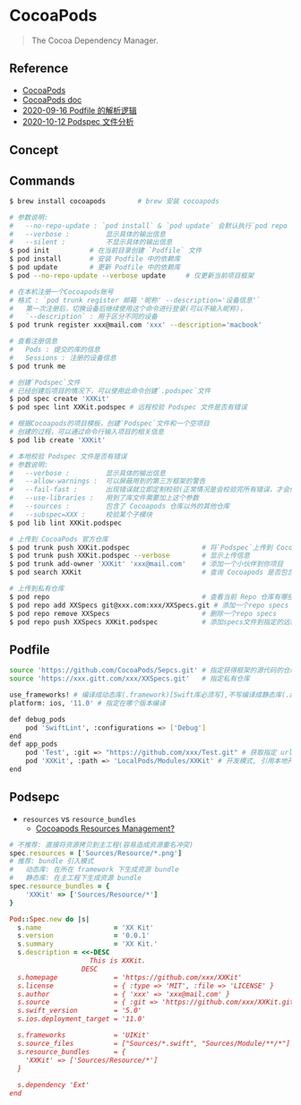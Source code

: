 # CocoaPods
> The Cocoa Dependency Manager.

## Reference

- [CocoaPods](https://github.com/CocoaPods/CocoaPods)
- [CocoaPods doc](https://rubydoc.info/gems/cocoapods)
- [2020-09-16 Podfile 的解析逻辑](https://www.desgard.com/2020/09/16/cocoapods-story-4.html)
- [2020-10-12 Podspec 文件分析](https://www.desgard.com/2020/10/12/cocoapods-story-5.html)

## Concept

## Commands

```bash
$ brew install cocoapods        # brew 安装 cocoapods

# 参数说明:
#   --no-repo-update : `pod install` & `pod update` 会默认执行`pod repo update`会更新本地pod索引,加上这个参数就仅跟新当前项目需要的框架。
#   --verbose :         显示具体的输出信息
#   --silent :          不显示具体的输出信息
$ pod init          # 在当前目录创建 `Podfile` 文件
$ pod install       # 安装 Podfile 中的依赖库
$ pod update        # 更新 Podfile 中的依赖库
$ pod --no-repo-update --verbose update     # 仅更新当前项目框架

# 在本机注册一个Cocoapods账号
# 格式 : `pod trunk register 邮箱 '昵称' --description='设备信息'`
#   第一次注册后，切换设备后继续使用这个命令进行登录(可以不输入昵称)，
#   `--description` : 用于区分不同的设备
$ pod trunk register xxx@mail.com 'xxx' --description='macbook'

# 查看注册信息
#   Pods : 提交的库的信息
#   Sessions : 注册的设备信息
$ pod trunk me 

# 创建`Podspec`文件
# 已经创建后项目的情况下，可以使用此命令创建`.podspec`文件
$ pod spec create 'XXKit'
$ pod spec lint XXKit.podspec # 远程校验 Podspec 文件是否有错误

# 根据Cocoapods的项目模板，创建`Podspec`文件和一个空项目
# 创建的过程，可以通过命令行输入项目的相关信息
$ pod lib create 'XXKit'

# 本地校验 Podspec 文件是否有错误
# 参数说明:
#   --verbose :         显示具体的输出信息
#   --allow-warnings :  可以屏蔽用到的第三方框架的警告
#   --fail-fast :       出现错误就立即定制校验(正常情况是会校验完所有错误，才会停止)
#   --use-libraries :   用到了库文件需要加上这个参数
#   --sources :         包含了 Cocoapods 仓库以外的其他仓库
#   --subspec=XXX :     校验某个子模块
$ pod lib lint XXKit.podspec

# 上传到 CocoaPods 官方仓库
$ pod trunk push XXKit.podspec                  # 将`Podspec`上传到 CocoaPods  官方的仓库中
$ pod trunk push XXKit.podspec --verbose        # 显示上传信息
$ pod trunk add-owner 'XXKit' 'xxx@mail.com'    # 添加一个小伙伴到你项目
$ pod search XXKit                              # 查询 Cocoapods 是否包含这个库

# 上传到私有仓库
$ pod repo                                      # 查看当前 Repo 仓库有哪些
$ pod repo add XXSpecs git@xxx.com:xxx/XXSpecs.git # 添加一个repo specs
$ pod repo remove XXSpecs                       # 删除一个repo specs
$ pod repo push XXSpecs XXKit.podspec           # 添加specs文件到指定的远程repo
```

## Podfile

``` bash Podfile 
source 'https://github.com/CocoaPods/Sepcs.git' # 指定获得框架的源代码的仓库
source 'https://xxx.gitt.com/xxx/XXSpecs.git'   # 指定私有仓库

use_frameworks! # 编译成动态库(.framework)[Swift库必须写],不写编译成静态库(.a)
platform: ios, '11.0' # 指定在哪个版本编译

def debug_pods
    pod 'SwiftLint', :configurations => ['Debug']
end
def app_pods
    pod 'Test', :git => "https://github.com/xxx/Test.git" # 获取指定 url 版本库
    pod 'XXKit', :path => 'LocalPods/Modules/XXKit' # 开发模式, 引用本地开发库
end
```

## Podsepc

- `resources` vs `resource_bundles`
    * [Cocoapods Resources Management?](https://yoxisem544.github.io/cocoapods-resources/)

```ruby
# 不推荐: 直接将资源拷贝到主工程(容易造成资源重名冲突)
spec.resources = ['Sources/Resource/*.png']
# 推荐: bundle 引入模式
#   动态库: 在所在 framework 下生成资源 bundle
#   静态库: 在主工程下生成资源 bundle
spec.resource_bundles = {
    'XXKit' => ['Sources/Resource/*']
}
```

```ruby XXKit.podsepc
Pod::Spec.new do |s|
  s.name                  = 'XX Kit'
  s.version               = '0.0.1'
  s.summary               = 'XX Kit.'        
  s.description = <<-DESC
                    This is XXKit.
                  DESC               
  s.homepage              = 'https://github.com/xxx/XXKit'
  s.license               = { :type => 'MIT', :file => 'LICENSE' }
  s.author                = { 'xxx' => 'xxx@mail.com' }
  s.source                = { :git => 'https://github.com/xxx/XXKit.git', :tag => s.version.to_s }
  s.swift_version         = '5.0'
  s.ios.deployment_target = '11.0'

  s.frameworks            = 'UIKit'
  s.source_files          = ["Sources/*.swift", "Sources/Module/**/*"]
  s.resource_bundles      = {
    'XXKit' => ['Sources/Resource/*']
  }
  
  s.dependency 'Ext'
end
```